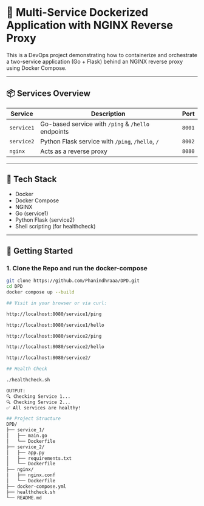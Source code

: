 # 🐳 Multi-Service Dockerized Application with NGINX Reverse Proxy

This is a DevOps project demonstrating how to containerize and orchestrate a two-service application (Go + Flask) behind an NGINX reverse proxy using Docker Compose.

---

## 📦 Services Overview

| Service       | Description                         | Port   |
|---------------|-------------------------------------|--------|
| `service1`    | Go-based service with `/ping` & `/hello` endpoints | `8001` |
| `service2`    | Python Flask service with `/ping`, `/hello`, `/`  | `8002` |
| `nginx`       | Acts as a reverse proxy             | `8080` |

---

## 🧱 Tech Stack

- Docker
- Docker Compose
- NGINX
- Go (service1)
- Python Flask (service2)
- Shell scripting (for healthcheck)

---

## 🚀 Getting Started

### 1. Clone the Repo and run the docker-compose

```bash
git clone https://github.com/Phanindhraaa/DPD.git
cd DPD
docker compose up --build

## Visit in your browser or via curl:

http://localhost:8080/service1/ping

http://localhost:8080/service1/hello

http://localhost:8080/service2/ping

http://localhost:8080/service2/hello

http://localhost:8080/service2/

## Health Check 

./healthcheck.sh

OUTPUT:
🔍 Checking Service 1...
🔍 Checking Service 2...
✅ All services are healthy!

## Project Structure
DPD/
├── service_1/
│   ├── main.go
│   └── Dockerfile
├── service_2/
│   ├── app.py
│   ├── requirements.txt
│   └── Dockerfile
├── nginx/
│   ├── nginx.conf
│   └── Dockerfile
├── docker-compose.yml
├── healthcheck.sh
└── README.md





